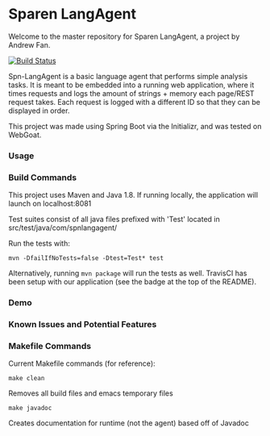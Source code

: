 # Sparen LangAgent

Welcome to the master repository for Sparen LangAgent, a project by Andrew Fan.

[![Build Status](https://travis-ci.com/Sparen/Spn-LangAgent.svg?branch=master)](https://travis-ci.com/Sparen/Spn-LangAgent)

Spn-LangAgent is a basic language agent that performs simple analysis tasks. It is meant to be embedded into a running web application, where it times requests and logs the amount of strings + memory each page/REST request takes. Each request is logged with a different ID so that they can be displayed in order. 

This project was made using Spring Boot via the Initializr, and was tested on WebGoat.

### Usage


### Build Commands

This project uses Maven and Java 1.8. If running locally, the application will launch on localhost:8081

Test suites consist of all java files prefixed with 'Test' located in src/test/java/com/spnlangagent/

Run the tests with:

```
mvn -DfailIfNoTests=false -Dtest=Test* test
```

Alternatively, running `mvn package` will run the tests as well. TravisCI has been setup with our application (see the badge at the top of the README).

### Demo



### Known Issues and Potential Features


### Makefile Commands

Current Makefile commands (for reference):

```
make clean
```
Removes all build files and emacs temporary files

```
make javadoc
```
Creates documentation for runtime (not the agent) based off of Javadoc

